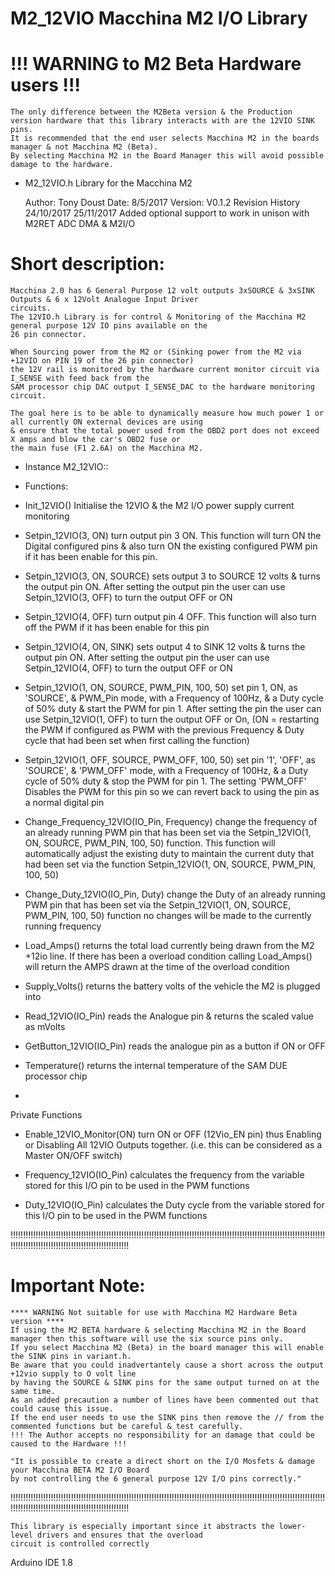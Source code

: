# M2_12VIO Macchina M2 I/O Library

# !!! WARNING to M2 Beta Hardware users !!!
	The only difference between the M2Beta version & the Production version hardware that this library interacts with are the 12VIO SINK pins.
	It is recommended that the end user selects Macchina M2 in the boards manager & not Macchina M2 (Beta).
	By selecting Macchina M2 in the Board Manager this will avoid possible damage to the hardware. 


*  M2_12VIO.h Library for the Macchina M2

	Author:	Tony Doust
	Date:	8/5/2017
	Version: V0.1.2
		Revision History
			24/10/2017
			25/11/2017 Added optional support to work in unison with M2RET ADC DMA & M2I/O

# Short description:
	Macchina 2.0 has 6 General Purpose 12 volt outputs 3xSOURCE & 3xSINK Outputs & 6 x 12Volt Analogue Input Driver
	circuits.
	The 12VIO.h Library is for control & Monitoring of the Macchina M2 general purpose 12V IO pins available on the
	26 pin connector.

	When Sourcing power from the M2 or (Sinking power from the M2 via +12VIO on PIN 19 of the 26 pin connector)
	the 12V rail is monitored by the hardware current monitor circuit via I_SENSE with feed back from the
	SAM processor chip DAC output I_SENSE_DAC to the hardware monitoring circuit.

	The goal here is to be able to dynamically measure how much power 1 or all currently ON external devices are using
	& ensure that the total power used from the OBD2 port does not exceed X amps and blow the car's OBD2 fuse or
	the main fuse (F1 2.6A) on the Macchina M2.

* Instance M2_12VIO::
* Functions:
*	Init_12VIO()	Initialise the 12VIO & the M2 I/O power supply current monitoring

*	Setpin_12VIO(3, ON)	turn output pin 3 ON. This function will turn ON the Digital configured pins & also turn ON the existing
configured PWM pin if it has been enable for this pin.

*	Setpin_12VIO(3, ON, SOURCE) sets output 3 to SOURCE 12 volts & turns the output pin ON.
After setting the output pin the user can use Setpin_12VIO(3, OFF) to turn the output OFF or ON

*	Setpin_12VIO(4, OFF)	turn output pin 4 OFF. This function will also turn off the PWM if it has been enable for this pin

*	Setpin_12VIO(4, ON, SINK)	sets output 4 to SINK 12 volts & turns the output pin ON.
After setting the output pin the user can use Setpin_12VIO(4, OFF) to turn the output OFF or ON

*	Setpin_12VIO(1, ON, SOURCE, PWM_PIN, 100, 50)
set pin 1, ON, as 'SOURCE', & PWM_Pin mode, with a Frequency of 100Hz, & a Duty cycle of 50% duty & start the PWM for pin 1.
After setting the pin the user can use Setpin_12VIO(1, OFF) to turn the output OFF or On,
(ON = restarting the PWM if configured as PWM with the previous Frequency & Duty cycle that had been set when first calling the function)

*	Setpin_12VIO(1, OFF, SOURCE, PWM_OFF, 100, 50)
set pin '1', 'OFF', as 'SOURCE', & 'PWM_OFF' mode, with a Frequency of 100Hz, & a Duty cycle of 50% duty & stop the PWM for pin 1.
The setting 'PWM_OFF' Disables the PWM for this pin so we can revert back to using the pin as a normal digital pin

*	Change_Frequency_12VIO(IO_Pin, Frequency)
change the frequency of an already running PWM pin that has been set via the Setpin_12VIO(1, ON, SOURCE, PWM_PIN, 100, 50) function.
This function will automatically adjust the existing duty to maintain the current duty that had been set via the function Setpin_12VIO(1, ON, SOURCE, PWM_PIN, 100, 50)

*	Change_Duty_12VIO(IO_Pin, Duty)
change the Duty of an already running PWM pin that has been set via the Setpin_12VIO(1, ON, SOURCE, PWM_PIN, 100, 50) function
no changes will be made to the currently running frequency

*	Load_Amps() returns the total load currently being drawn from the M2 +12io line.
If there has been a overload condition calling Load_Amps() will return the AMPS drawn at the time of the overload condition

*	Supply_Volts()
returns the battery volts of the vehicle the M2 is plugged into

*	Read_12VIO(IO_Pin) reads the Analogue pin & returns the scaled value as mVolts


*	GetButton_12VIO(IO_Pin) reads the analogue pin as a button if ON or OFF

*	Temperature() returns the internal temperature of the SAM DUE processor chip
*

 Private Functions
*	Enable_12VIO_Monitor(ON)
 turn ON or OFF (12Vio_EN pin) thus Enabling or Disabling All 12VIO Outputs together.
 (i.e. this can be considered as a Master ON/OFF switch)

*	Frequency_12VIO(IO_Pin)
 calculates the frequency from the variable stored for this I/O pin to be used in the PWM functions

*	Duty_12VIO(IO_Pin)
 calculates the Duty cycle from the variable stored for this I/O pin to be used in the PWM functions


   !!!!!!!!!!!!!!!!!!!!!!!!!!!!!!!!!!!!!!!!!!!!!!!!!!!!!!!!!!!!!!!!!!!!!!!!!!!!!!!!!!!!!!!!!!!!!!!!!!!!!!!!!!!!!!!!!!!!!!!!!!!!!!!!!!!!!!!!!!!!!!!!!!!!!!!!!!!!!!!!!!!!!!!!!!!!
# Important Note:
	**** WARNING Not suitable for use with Macchina M2 Hardware Beta version ****
	If using the M2 BETA hardware & selecting Macchina M2 in the Board manager then this software will use the six source pins only.
	If you select Macchina M2 (Beta) in the board manager this will enable the SINK pins in variant.h.
	Be aware that you could inadvertantely cause a short across the output +12vio supply to O volt line
	by having the SOURCE & SINK pins for the same output turned on at the same time.
	As an added precaution a number of lines have been commented out that could cause this issue.
	If the end user needs to use the SINK pins then remove the // from the commented functions but be careful & test carefully.
	!!! The Author accepts no responsibility for an damage that could be caused to the Hardware !!! 

	"It is possible to create a direct short on the I/O Mosfets & damage your Macchina BETA M2 I/O Board
	by not controlling the 6 general purpose 12V I/O pins correctly."

   !!!!!!!!!!!!!!!!!!!!!!!!!!!!!!!!!!!!!!!!!!!!!!!!!!!!!!!!!!!!!!!!!!!!!!!!!!!!!!!!!!!!!!!!!!!!!!!!!!!!!!!!!!!!!!!!!!!!!!!!!!!!!!!!!!!!!!!!!!!!!!!!!!!!!!!!!!!!!!!!!!!!!!!!!!!!

	This library is especially important since it abstracts the lower-level drivers and ensures that the overload
	circuit is controlled correctly


  Arduino IDE 1.8


